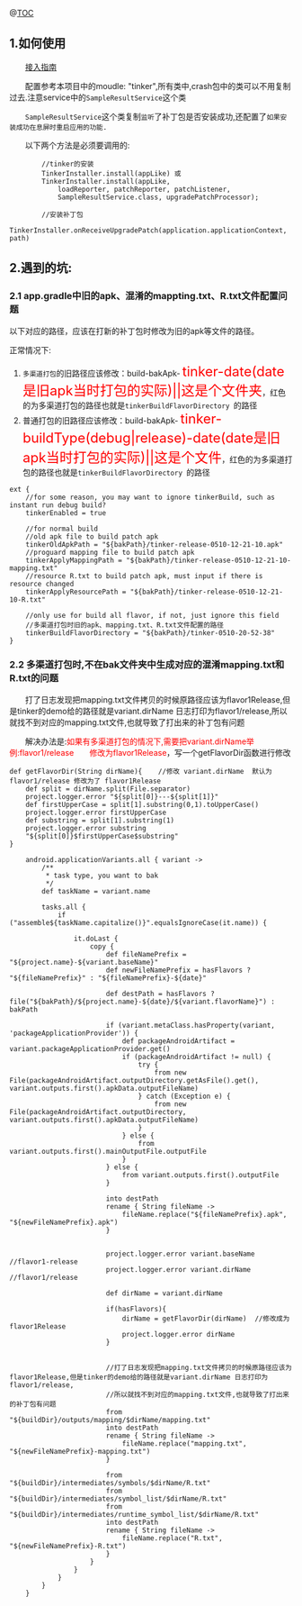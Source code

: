 @[TOC](tinker的用法)


## 1.如何使用

　　[接入指南](https://github.com/Tencent/tinker/wiki/Tinker-%E6%8E%A5%E5%85%A5%E6%8C%87%E5%8D%97)

　　配置参考本项目中的moudle: "tinker",所有类中,crash包中的类可以不用复制过去.注意service中的`SampleResultService`这个类

　　`SampleResultService`这个类复制`监听`了补丁包是否安装成功,还配置了`如果安装成功在息屏时重启应用的功能.`

　　以下两个方法是必须要调用的:

```
        //tinker的安装
        TinkerInstaller.install(appLike) 或
        TinkerInstaller.install(appLike,
            loadReporter, patchReporter, patchListener,
            SampleResultService.class, upgradePatchProcessor);
            
        //安装补丁包
        TinkerInstaller.onReceiveUpgradePatch(application.applicationContext, path)
```


## 2.遇到的坑:

### 2.1 app.gradle中旧的apk、混淆的mappting.txt、R.txt文件配置问题

以下对应的路径，应该在打新的补丁包时修改为旧的apk等文件的路径。

正常情况下:

1. `多渠道打包`的旧路径应该修改：build-bakApk- <font color=red size=5>tinker-date(date是旧apk当时打包的实际)||这是个文件夹</font>，红色的为多渠道打包的路径也就是`tinkerBuildFlavorDirectory `的路径
2. 普通打包的旧路径应该修改：build-bakApk- <font color=red size=5>tinker-buildType(debug|release)-date(date是旧apk当时打包的实际)||这是个文件</font>，红色的为多渠道打包的路径也就是`tinkerBuildFlavorDirectory `的路径

```
ext {
    //for some reason, you may want to ignore tinkerBuild, such as instant run debug build?
    tinkerEnabled = true

    //for normal build
    //old apk file to build patch apk
    tinkerOldApkPath = "${bakPath}/tinker-release-0510-12-21-10.apk"
    //proguard mapping file to build patch apk
    tinkerApplyMappingPath = "${bakPath}/tinker-release-0510-12-21-10-mapping.txt"
    //resource R.txt to build patch apk, must input if there is resource changed
    tinkerApplyResourcePath = "${bakPath}/tinker-release-0510-12-21-10-R.txt"

    //only use for build all flavor, if not, just ignore this field
    //多渠道打包时旧的apk、mapping.txt、R.txt文件配置的路径
    tinkerBuildFlavorDirectory = "${bakPath}/tinker-0510-20-52-38"
}
```

### 2.2 多渠道打包时,不在bak文件夹中生成对应的混淆mapping.txt和R.txt的问题


　　打了日志发现把mapping.txt文件拷贝的时候原路径应该为flavor1Release,但是tinker的demo给的路径就是variant.dirName 日志打印为flavor1/release,所以就找不到对应的mapping.txt文件,也就导致了打出来的补丁包有问题

　　解决办法是:<font color=red>如果有多渠道打包的情况下,需要把variant.dirName举例:flavor1/release　　修改为flavor1Release</font>，写一个getFlavorDir函数进行修改

```
def getFlavorDir(String dirName){    //修改 variant.dirName  默认为flavor1/release 修改为了 flavor1Release
    def split = dirName.split(File.separator)
    project.logger.error "${split[0]}---${split[1]}"
    def firstUpperCase = split[1].substring(0,1).toUpperCase()
    project.logger.error firstUpperCase
    def substring = split[1].substring(1)
    project.logger.error substring
    "${split[0]}$firstUpperCase$substring"
}
```

```
    android.applicationVariants.all { variant ->
        /**
         * task type, you want to bak
         */
        def taskName = variant.name

        tasks.all {
            if ("assemble${taskName.capitalize()}".equalsIgnoreCase(it.name)) {

                it.doLast {
                    copy {
                        def fileNamePrefix = "${project.name}-${variant.baseName}"
                        def newFileNamePrefix = hasFlavors ? "${fileNamePrefix}" : "${fileNamePrefix}-${date}"

                        def destPath = hasFlavors ? file("${bakPath}/${project.name}-${date}/${variant.flavorName}") : bakPath

                        if (variant.metaClass.hasProperty(variant, 'packageApplicationProvider')) {
                            def packageAndroidArtifact = variant.packageApplicationProvider.get()
                            if (packageAndroidArtifact != null) {
                                try {
                                    from new File(packageAndroidArtifact.outputDirectory.getAsFile().get(), variant.outputs.first().apkData.outputFileName)
                                } catch (Exception e) {
                                    from new File(packageAndroidArtifact.outputDirectory, variant.outputs.first().apkData.outputFileName)
                                }
                            } else {
                                from variant.outputs.first().mainOutputFile.outputFile
                            }
                        } else {
                            from variant.outputs.first().outputFile
                        }

                        into destPath
                        rename { String fileName ->
                            fileName.replace("${fileNamePrefix}.apk", "${newFileNamePrefix}.apk")
                        }
                        
                        
                        project.logger.error variant.baseName //flavor1-release
                        project.logger.error variant.dirName  //flavor1/release

                        def dirName = variant.dirName

                        if(hasFlavors){
                            dirName = getFlavorDir(dirName)  //修改成为flavor1Release
                            project.logger.error dirName
                        }


                        //打了日志发现把mapping.txt文件拷贝的时候原路径应该为flavor1Release,但是tinker的demo给的路径就是variant.dirName 日志打印为flavor1/release,
                        //所以就找不到对应的mapping.txt文件,也就导致了打出来的补丁包有问题
                        from "${buildDir}/outputs/mapping/$dirName/mapping.txt"
                        into destPath
                        rename { String fileName ->
                            fileName.replace("mapping.txt", "${newFileNamePrefix}-mapping.txt")
                        }

                        from "${buildDir}/intermediates/symbols/$dirName/R.txt"
                        from "${buildDir}/intermediates/symbol_list/$dirName/R.txt"
                        from "${buildDir}/intermediates/runtime_symbol_list/$dirName/R.txt"
                        into destPath
                        rename { String fileName ->
                            fileName.replace("R.txt", "${newFileNamePrefix}-R.txt")
                        }
                    }
                }
            }
        }
    }
```




 


      
     
 

